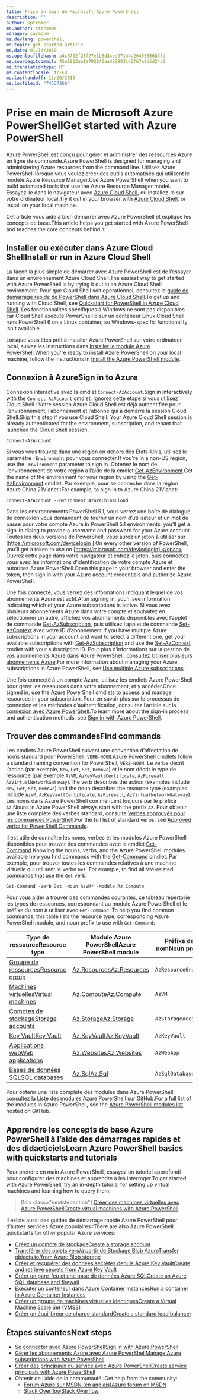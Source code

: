 ```yaml
---
title: Prise en main de Microsoft Azure PowerShell
description: ''
author: sptramer
ms.author: sttramer
manager: carmonm
ms.devlang: powershell
ms.topic: get-started-article
ms.date: 01/14/2019
ms.openlocfilehash: a4c8792f2ff27e1b6d3cee97144c26455356b7fd
ms.sourcegitcommit: 45e1823aa1a792840aa4829831b5f67a9d5d24a0
ms.translationtype: HT
ms.contentlocale: fr-FR
ms.lasthandoff: 11/26/2019
ms.locfileid: "74537266"
---
```

# <a name="get-started-with-azure-powershell"></a><span data-ttu-id="50e83-102">Prise en main de Microsoft Azure PowerShell</span><span class="sxs-lookup"><span data-stu-id="50e83-102">Get started with Azure PowerShell</span></span>

<span data-ttu-id="50e83-103">Azure PowerShell est conçu pour gérer et administrer des ressources Azure en ligne de commande.</span><span class="sxs-lookup"><span data-stu-id="50e83-103">Azure PowerShell is designed for managing and administering Azure resources from the command line.</span></span> <span data-ttu-id="50e83-104">Utilisez Azure PowerShell lorsque vous voulez créer des outils automatisés qui utilisent le modèle Azure Resource Manager.</span><span class="sxs-lookup"><span data-stu-id="50e83-104">Use Azure PowerShell when you want to build automated tools that use the Azure Resource Manager model.</span></span>
<span data-ttu-id="50e83-105">Essayez-le dans le navigateur avec [Azure Cloud Shell](/azure/cloud-shell/overview), ou installez-le sur votre ordinateur local.</span><span class="sxs-lookup"><span data-stu-id="50e83-105">Try it out in your browser with [Azure Cloud Shell](/azure/cloud-shell/overview), or install on your local machine.</span></span>

<span data-ttu-id="50e83-106">Cet article vous aide à bien démarrer avec Azure PowerShell et explique les concepts de base.</span><span class="sxs-lookup"><span data-stu-id="50e83-106">This article helps you get started with Azure PowerShell and teaches the core concepts behind it.</span></span>

## <a name="install-or-run-in-azure-cloud-shell"></a><span data-ttu-id="50e83-107">Installer ou exécuter dans Azure Cloud Shell</span><span class="sxs-lookup"><span data-stu-id="50e83-107">Install or run in Azure Cloud Shell</span></span>

<span data-ttu-id="50e83-108">La façon la plus simple de démarrer avec Azure PowerShell est de l’essayer dans un environnement Azure Cloud Shell.</span><span class="sxs-lookup"><span data-stu-id="50e83-108">The easiest way to get started with Azure PowerShell is by trying it out in an Azure Cloud Shell environment.</span></span>
<span data-ttu-id="50e83-109">Pour que Cloud Shell soit opérationnel, consultez le [guide de démarrage rapide de PowerShell dans Azure Cloud Shell](/azure/cloud-shell/quickstart-powershell).</span><span class="sxs-lookup"><span data-stu-id="50e83-109">To get up and running with Cloud Shell, see [Quickstart for PowerShell in Azure Cloud Shell](/azure/cloud-shell/quickstart-powershell).</span></span>
<span data-ttu-id="50e83-110">Les fonctionnalités spécifiques à Windows ne sont pas disponibles car Cloud Shell exécute PowerShell 6 sur un conteneur Linux.</span><span class="sxs-lookup"><span data-stu-id="50e83-110">Cloud Shell runs PowerShell 6 on a Linux container, so Windows-specific functionality isn't available.</span></span>

<span data-ttu-id="50e83-111">Lorsque vous êtes prêt à installer Azure PowerShell sur votre ordinateur local, suivez les instructions dans [Installer le module Azure PowerShell](install-az-ps.md).</span><span class="sxs-lookup"><span data-stu-id="50e83-111">When you're ready to install Azure PowerShell on your local machine, follow the instructions in [Install the Azure PowerShell module](install-az-ps.md).</span></span>

## <a name="sign-in-to-azure"></a><span data-ttu-id="50e83-112">Connexion à Azure</span><span class="sxs-lookup"><span data-stu-id="50e83-112">Sign in to Azure</span></span>

<span data-ttu-id="50e83-113">Connexion interactive avec la cmdlet `Connect-AzAccount`.</span><span class="sxs-lookup"><span data-stu-id="50e83-113">Sign in interactively with the `Connect-AzAccount` cmdlet.</span></span> <span data-ttu-id="50e83-114">Ignorez cette étape si vous utilisez Cloud Shell : Votre session Azure Cloud Shell est déjà authentifiée pour l’environnement, l’abonnement et l’abonné qui a démarré la session Cloud Shell.</span><span class="sxs-lookup"><span data-stu-id="50e83-114">Skip this step if you use Cloud Shell: Your Azure Cloud Shell session is already authenticated for the environment, subscription, and tenant that launched the Cloud Shell session.</span></span>

```azurepowershell-interactive
Connect-AzAccount
```

<span data-ttu-id="50e83-115">Si vous vous trouvez dans une région en dehors des États-Unis, utilisez le paramètre `-Environment` pour vous connecter.</span><span class="sxs-lookup"><span data-stu-id="50e83-115">If you're in a non-US region, use the `-Environment` parameter to sign in.</span></span> <span data-ttu-id="50e83-116">Obtenez le nom de l’environnement de votre région à l’aide de la cmdlet [Get-AzEnvironment](/powershell/module/Az.Accounts/Get-AzEnvironment).</span><span class="sxs-lookup"><span data-stu-id="50e83-116">Get the name of the environment for your region by using the [Get-AzEnvironment](/powershell/module/Az.Accounts/Get-AzEnvironment) cmdlet.</span></span> <span data-ttu-id="50e83-117">Par exemple, pour se connecter dans la région Azure China 21Vianet :</span><span class="sxs-lookup"><span data-stu-id="50e83-117">For example, to sign in to Azure China 21Vianet:</span></span>

```azurepowershell-interactive
Connect-AzAccount -Environment AzureChinaCloud
```

<span data-ttu-id="50e83-118">Dans les environnements PowerShell 5.1, vous verrez une boîte de dialogue de connexion vous demandant de fournir un nom d’utilisateur et un mot de passe pour votre compte Azure.</span><span class="sxs-lookup"><span data-stu-id="50e83-118">In PowerShell 5.1 environments, you'll get a sign-in dialog to provide a username and password for your Azure account.</span></span> <span data-ttu-id="50e83-119">Toutes les deux versions de PowerShell, vous aurez un jeton à utiliser sur [https://microsoft.com/devicelogin ].</span><span class="sxs-lookup"><span data-stu-id="50e83-119">On every other version of PowerShell, you'll get a token to use on [https://microsoft.com/devicelogin].</span></span>
<span data-ttu-id="50e83-120">Ouvrez cette page dans votre navigateur et entrez le jeton, puis connectez-vous avec les informations d’identification de votre compte Azure et autorisez Azure PowerShell.</span><span class="sxs-lookup"><span data-stu-id="50e83-120">Open this page in your browser and enter the token, then sign in with your Azure account credentials and authorize Azure PowerShell.</span></span>

<span data-ttu-id="50e83-121">Une fois connecté, vous verrez des informations indiquant lequel de vos abonnements Azure est actif.</span><span class="sxs-lookup"><span data-stu-id="50e83-121">After signing in, you'll see information indicating which of your Azure subscriptions is active.</span></span> <span data-ttu-id="50e83-122">Si vous avez plusieurs abonnements Azure dans votre compte et souhaitez en sélectionner un autre, affichez vos abonnements disponibles avec l’applet de commande [Get-AzSubscription](/powershell/module/az.accounts/get-azsubscription), puis utilisez l’applet de commande [Set-AzContext](/powershell/module/az.accounts/set-azcontext) avec votre ID d’abonnement.</span><span class="sxs-lookup"><span data-stu-id="50e83-122">If you have multiple Azure subscriptions in your account and want to select a different one, get your available subscriptions with [Get-AzSubscription](/powershell/module/az.accounts/get-azsubscription) and use the [Set-AzContext](/powershell/module/az.accounts/set-azcontext) cmdlet with your subscription ID.</span></span>
<span data-ttu-id="50e83-123">Pour plus d’informations sur la gestion de vos abonnements Azure dans Azure PowerShell, consultez [Utiliser plusieurs abonnements Azure](manage-subscriptions-azureps.md).</span><span class="sxs-lookup"><span data-stu-id="50e83-123">For more information about managing your Azure subscriptions in Azure PowerShell, see [Use multiple Azure subscriptions](manage-subscriptions-azureps.md).</span></span>

<span data-ttu-id="50e83-124">Une fois connecté à un compte Azure, utilisez les cmdlets Azure PowerShell pour gérer les ressources dans votre abonnement, et y accéder.</span><span class="sxs-lookup"><span data-stu-id="50e83-124">Once signed in, use the Azure PowerShell cmdlets to access and manage resources in your subscription.</span></span> <span data-ttu-id="50e83-125">Pour en savoir plus sur le processus de connexion et les méthodes d’authentification, consultez l’article sur la [connexion avec Azure PowerShell](authenticate-azureps.md).</span><span class="sxs-lookup"><span data-stu-id="50e83-125">To learn more about the sign-in process and authentication methods, see [Sign in with Azure PowerShell](authenticate-azureps.md).</span></span>

## <a name="find-commands"></a><span data-ttu-id="50e83-126">Trouver des commandes</span><span class="sxs-lookup"><span data-stu-id="50e83-126">Find commands</span></span>

<span data-ttu-id="50e83-127">Les cmdlets Azure PowerShell suivent une convention d’affectation de noms standard pour PowerShell, `VERB-NOUN`.</span><span class="sxs-lookup"><span data-stu-id="50e83-127">Azure PowerShell cmdlets follow a standard naming convention for PowerShell, `VERB-NOUN`.</span></span> <span data-ttu-id="50e83-128">Le verbe décrit l’action (par exemple, `New`, `Get`, `Set`, `Remove`) et le nom décrit le type de ressource (par exemple `AzVM`, `AzKeyVaultCertificate`, `AzFirewall`, `AzVirtualNetworkGateway`).</span><span class="sxs-lookup"><span data-stu-id="50e83-128">The verb describes the action (examples include `New`, `Get`, `Set`, `Remove`) and the noun describes the resource type (examples include `AzVM`, `AzKeyVaultCertificate`, `AzFirewall`, `AzVirtualNetworkGateway`).</span></span> <span data-ttu-id="50e83-129">Les noms dans Azure PowerShell commencent toujours par le préfixe `Az`.</span><span class="sxs-lookup"><span data-stu-id="50e83-129">Nouns in Azure PowerShell always start with the prefix `Az`.</span></span> <span data-ttu-id="50e83-130">Pour obtenir une liste complète des verbes standard, consulte [Verbes approuvés pour les commandes PowerShell](/powershell/developer/cmdlet/approved-verbs-for-windows-powershell-commands).</span><span class="sxs-lookup"><span data-stu-id="50e83-130">For the full list of standard verbs, see [Approved verbs for PowerShell Commands](/powershell/developer/cmdlet/approved-verbs-for-windows-powershell-commands).</span></span>

<span data-ttu-id="50e83-131">Il est utile de connaître les noms, verbes et les modules Azure PowerShell disponibles pour trouver des commandes avec la cmdlet [Get-Command](/powershell/module/microsoft.powershell.core/get-command).</span><span class="sxs-lookup"><span data-stu-id="50e83-131">Knowing the nouns, verbs, and the Azure PowerShell modules available help you find commands with the [Get-Command](/powershell/module/microsoft.powershell.core/get-command) cmdlet.</span></span> <span data-ttu-id="50e83-132">Par exemple, pour trouver toutes les commandes relatives à une machine virtuelle qui utilisent le verbe `Get` :</span><span class="sxs-lookup"><span data-stu-id="50e83-132">For example, to find all VM-related commands that use the `Get` verb:</span></span>

```powershell-interactive
Get-Command -Verb Get -Noun AzVM* -Module Az.Compute
```

<span data-ttu-id="50e83-133">Pour vous aider à trouver des commandes courantes, ce tableau répertorie les types de ressources, correspondant au module Azure PowerShell et le préfixe du nom à utiliser avec `Get-Command` :</span><span class="sxs-lookup"><span data-stu-id="50e83-133">To help you find common commands, this table lists the resource type, corresponding Azure PowerShell module, and noun prefix to use with `Get-Command`:</span></span>

| <span data-ttu-id="50e83-134">Type de ressource</span><span class="sxs-lookup"><span data-stu-id="50e83-134">Resource type</span></span> | <span data-ttu-id="50e83-135">Module Azure PowerShell</span><span class="sxs-lookup"><span data-stu-id="50e83-135">Azure PowerShell module</span></span> | <span data-ttu-id="50e83-136">Préfixe de nom</span><span class="sxs-lookup"><span data-stu-id="50e83-136">Noun prefix</span></span> |
|---------------|-------------------------|----------------|
| [<span data-ttu-id="50e83-137">Groupe de ressources</span><span class="sxs-lookup"><span data-stu-id="50e83-137">Resource group</span></span>](/azure/azure-resource-manager/resource-group-overview) | [<span data-ttu-id="50e83-138">Az.Resources</span><span class="sxs-lookup"><span data-stu-id="50e83-138">Az.Resources</span></span>](/powershell/module/az.resources#resources) | `AzResourceGroup` |
| [<span data-ttu-id="50e83-139">Machines virtuelles</span><span class="sxs-lookup"><span data-stu-id="50e83-139">Virtual machines</span></span>](/azure/virtual-machines) | [<span data-ttu-id="50e83-140">Az.Compute</span><span class="sxs-lookup"><span data-stu-id="50e83-140">Az.Compute</span></span>](/powershell/module/az.compute#virtual_machines) | `AzVM` |
| [<span data-ttu-id="50e83-141">Comptes de stockage</span><span class="sxs-lookup"><span data-stu-id="50e83-141">Storage accounts</span></span>](/azure/storage/common/storage-introduction) | [<span data-ttu-id="50e83-142">Az.Storage</span><span class="sxs-lookup"><span data-stu-id="50e83-142">Az.Storage</span></span>](/powershell/module/az.storage/) | `AzStorageAccount` |
| [<span data-ttu-id="50e83-143">Key Vault</span><span class="sxs-lookup"><span data-stu-id="50e83-143">Key Vault</span></span>](/azure/key-vault/key-vault-whatis) | [<span data-ttu-id="50e83-144">Az.KeyVault</span><span class="sxs-lookup"><span data-stu-id="50e83-144">Az.KeyVault</span></span>](/powershell/module/az.keyvault) | `AzKeyVault` |
| [<span data-ttu-id="50e83-145">Applications web</span><span class="sxs-lookup"><span data-stu-id="50e83-145">Web applications</span></span>](/azure/app-service) | [<span data-ttu-id="50e83-146">Az.Websites</span><span class="sxs-lookup"><span data-stu-id="50e83-146">Az.Websites</span></span>](/powershell/module/az.websites) | `AzWebApp` |
| [<span data-ttu-id="50e83-147">Bases de données SQL</span><span class="sxs-lookup"><span data-stu-id="50e83-147">SQL databases</span></span>](/azure/sql-database) | [<span data-ttu-id="50e83-148">Az.Sql</span><span class="sxs-lookup"><span data-stu-id="50e83-148">Az.Sql</span></span>](/powershell/module/az.sql) | `AzSqlDatabase` |

<span data-ttu-id="50e83-149">Pour obtenir une liste complète des modules dans Azure PowerShell, consultez la [Liste des modules Azure PowerShell](https://github.com/Azure/azure-powershell/blob/master/documentation/azure-powershell-modules.md) sur GitHub.</span><span class="sxs-lookup"><span data-stu-id="50e83-149">For a full list of the modules in Azure PowerShell, see the [Azure PowerShell modules list](https://github.com/Azure/azure-powershell/blob/master/documentation/azure-powershell-modules.md) hosted on GitHub.</span></span>

## <a name="learn-azure-powershell-basics-with-quickstarts-and-tutorials"></a><span data-ttu-id="50e83-150">Apprendre les concepts de base Azure PowerShell à l’aide des démarrages rapides et des didacticiels</span><span class="sxs-lookup"><span data-stu-id="50e83-150">Learn Azure PowerShell basics with quickstarts and tutorials</span></span>

<span data-ttu-id="50e83-151">Pour prendre en main Azure PowerShell, essayez un tutoriel approfondi pour configurer des machines et apprendre à les interroger.</span><span class="sxs-lookup"><span data-stu-id="50e83-151">To get started with Azure PowerShell, try an in-depth tutorial for setting up virtual machines and learning how to query them.</span></span>

> [!div class="nextstepaction"]
> [<span data-ttu-id="50e83-152">Créer des machines virtuelles avec Azure PowerShell</span><span class="sxs-lookup"><span data-stu-id="50e83-152">Create virtual machines with Azure PowerShell</span></span>](azureps-vm-tutorial.yml)

<span data-ttu-id="50e83-153">Il existe aussi des guides de démarrage rapide Azure PowerShell pour d’autres services Azure populaires :</span><span class="sxs-lookup"><span data-stu-id="50e83-153">There are also Azure PowerShell quickstarts for other popular Azure services:</span></span>

* [<span data-ttu-id="50e83-154">Créez un compte de stockage</span><span class="sxs-lookup"><span data-stu-id="50e83-154">Create a storage account</span></span>](/azure/storage/common/storage-quickstart-create-account?tabs=azure-powershell)
* [<span data-ttu-id="50e83-155">Transférer des objets vers/à partir de Stockage Blob Azure</span><span class="sxs-lookup"><span data-stu-id="50e83-155">Transfer objects to/from Azure Blob storage</span></span>](/azure/storage/blobs/storage-quickstart-blobs-powershell)
* [<span data-ttu-id="50e83-156">Créer et récupérer des données secrètes depuis Azure Key Vault</span><span class="sxs-lookup"><span data-stu-id="50e83-156">Create and retrieve secrets from Azure Key Vault</span></span>](/azure/key-vault/quick-create-powershell)
* [<span data-ttu-id="50e83-157">Créer un pare-feu et une base de données Azure SQL</span><span class="sxs-lookup"><span data-stu-id="50e83-157">Create an Azure SQL database and firewall</span></span>](/azure/sql-database/scripts/sql-database-create-and-configure-database-powershell)
* [<span data-ttu-id="50e83-158">Exécuter un conteneur dans Azure Container Instances</span><span class="sxs-lookup"><span data-stu-id="50e83-158">Run a container in Azure Container Instances</span></span>](/azure/container-instances/container-instances-quickstart-powershell)
* [<span data-ttu-id="50e83-159">Créer un groupe de machines virtuelles identiques</span><span class="sxs-lookup"><span data-stu-id="50e83-159">Create a Virtual Machine Scale Set (VMSS)</span></span>](/azure/virtual-machine-scale-sets/quick-create-powershell)
* [<span data-ttu-id="50e83-160">Créer un équilibreur de charge standard</span><span class="sxs-lookup"><span data-stu-id="50e83-160">Create a standard load balancer</span></span>](/azure/load-balancer/quickstart-create-standard-load-balancer-powershell)

## <a name="next-steps"></a><span data-ttu-id="50e83-161">Étapes suivantes</span><span class="sxs-lookup"><span data-stu-id="50e83-161">Next steps</span></span>

* [<span data-ttu-id="50e83-162">Se connecter avec Azure PowerShell</span><span class="sxs-lookup"><span data-stu-id="50e83-162">Sign in with Azure PowerShell</span></span>](authenticate-azureps.md)
* [<span data-ttu-id="50e83-163">Gérer les abonnements Azure avec Azure PowerShell</span><span class="sxs-lookup"><span data-stu-id="50e83-163">Manage Azure subscriptions with Azure PowerShell</span></span>](manage-subscriptions-azureps.md)
* [<span data-ttu-id="50e83-164">Créer des principaux du service avec Azure PowerShell</span><span class="sxs-lookup"><span data-stu-id="50e83-164">Create service principals with Azure PowerShell</span></span>](create-azure-service-principal-azureps.md)
* <span data-ttu-id="50e83-165">Obtenir de l’aide de la communauté :</span><span class="sxs-lookup"><span data-stu-id="50e83-165">Get help from the community:</span></span>
  * [<span data-ttu-id="50e83-166">Forum Azure sur MSDN (en anglais)</span><span class="sxs-lookup"><span data-stu-id="50e83-166">Azure forum on MSDN</span></span>](http://go.microsoft.com/fwlink/p/?LinkId=320212)
  * [<span data-ttu-id="50e83-167">Stack Overflow</span><span class="sxs-lookup"><span data-stu-id="50e83-167">Stack Overflow</span></span>](http://go.microsoft.com/fwlink/?LinkId=320213)

